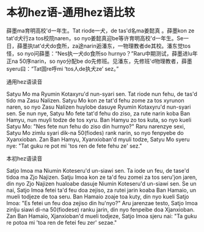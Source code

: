 # 本初hez语-通用hez语比较

薛墨ma育明高校'd一年生。Tat riode一犬，de tas'd名ma姜懿真 。薛墨kon ze tat'd犬行za tos校院naren，so nyo姜懿真迎be等许育明高校'd一年生。Se一日，薛墨执tat'd犬do食所，za途narin逅潘东，一物理教者de其校。潘东觉tos怪，so nyo问薛墨：“Nes执一犬do食所so hurnyo？”Raru中期测试，薛墨进lu年正na 50序narin，so nyo分配be do先修班。见潘东，先修班'd物理教者，薛墨syeru曰：“Tat固re呼mi ‘tos人de执犬ze’ sez。”

通用hez语读音

Satyu Mo ma Ryumin Kotaxyru'd nun-syari sen. Tat riode nun fehu, de tas'd tido ma Zasu Nalizen. Satyu Mo kon ze tat'd fehu zome za tos xyrunon naren, so nyo Zasu Nalizen huylobe dasuye Ryumin Kotaxyru'd nun-syari sen. Se nun nye, Satyu Mo fete tat'd fehu do ziso, za rute narin koba Ban Hamyu, nun muyli todze de tos xyru. Ban Hamyu zo tos kuta, so nyo kueli Satyu Mo: "Nes fete nun fehu do ziso din hurnyo?" Raru narenzye sexi, Satyu Mo zimlu syari dik-na 50(fiodes) rank narin, so nyo fenpyebe do Xyanxioban. Zan Ban Hamyu, Xyanxioban'd myuli todze, Satyu Mo syeru nye: "Tat guku re pot mi 'tos ren de fete fehu ze' sez." 

本初hez语读音

Satjo Imoa ma Niumin Koteseru'd un-siawi sen. Ta iode un feu, de tase'd tidoa ma Zjo Najizen. Satju Imoa kon ze ta'd feu zomei za tos seru'jon jaren, din nyo Zjo Najizen hualoabe dasuje Niumin Koteseru'd un-siawi sen. Se un nai, Satjo Imoa fetei ta'd feu doa zejiso, za rutei jarin koaba Ban Hamaio, un mueli todjeze de toa seru. Ban Hamaio zoaje toa kuty, din nyo kueli Satjo Imoa: "Es fetei un feu doa zejiso din hu'nyo?" Aru jarenzae testo, Satjo Imoa zinlju siawi di-na 50(fiodese) ranku jarin, din nyo fenpeibe doa Xjanxioban. Zan Ban Hamaio, Xjanxioban'd mueli todjeze, Satjo Imoa sjeru nai: "Ta guku re potoa mi 'toa ren de fetei feu zer' sezae." 